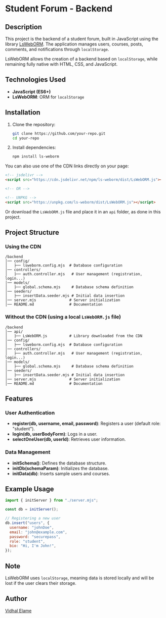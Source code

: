 # Student Forum - Backend

## Description
This project is the backend of a student forum, built in JavaScript using the library [LsWebORM](https://www.npmjs.com/package/ls-weborm). The application manages users, courses, posts, comments, and notifications through `localStorage`.

LsWebORM allows the creation of a backend based on `localStorage`, while remaining fully native with HTML, CSS, and JavaScript.

## Technologies Used
- **JavaScript (ES6+)**
- **LsWebORM**: ORM for `localStorage`

## Installation

1. Clone the repository:
   ```sh
   git clone https://github.com/your-repo.git
   cd your-repo
   ```
2. Install dependencies:
   ```sh
   npm install ls-weborm
   ```

You can also use one of the CDN links directly on your page:

```html
<!-- jsdelivr -->
<script src="https://cdn.jsdelivr.net/npm/ls-weborm/dist/LsWebORM.js"></script>

<!-- OR -->

<!-- UNPKG -->
<script src="https://unpkg.com/ls-weborm/dist/LsWebORM.js"></script>
```

Or download the `LsWebORM.js` file and place it in an `api` folder, as done in this project.

## Project Structure

### Using the CDN
```
/backend
│── config/
│   ├── lsweborm.config.mjs  # Database configuration
│── controllers/
│   ├── auth.controller.mjs   # User management (registration, login...)
│── models/
│   ├── global.schema.mjs     # Database schema definition
│── seeders/
│   ├── insertData.seeder.mjs # Initial data insertion
│── server.mjs               # Server initialization
│── README.md                # Documentation
```

### Without the CDN (using a local `LsWebORM.js` file)
```
/backend
│── api/
│   ├── LsWebORM.js          # Library downloaded from the CDN
│── config/
│   ├── lsweborm.config.mjs  # Database configuration
│── controllers/
│   ├── auth.controller.mjs   # User management (registration, login...)
│── models/
│   ├── global.schema.mjs     # Database schema definition
│── seeders/
│   ├── insertData.seeder.mjs # Initial data insertion
│── server.mjs               # Server initialization
│── README.md                # Documentation
```

## Features

### User Authentication
- **register(db, username, email, password)**: Registers a user (default role: "student").
- **login(db, userBodyForm)**: Logs in a user.
- **selectOneUser(db, userId)**: Retrieves user information.

### Data Management
- **initSchema()**: Defines the database structure.
- **initDb(schemaParam)**: Initializes the database.
- **initData(db)**: Inserts sample users and courses.

## Example Usage

```js
import { initServer } from "./server.mjs";

const db = initServer();

// Registering a new user
db.insert("users", {
  username: "johnDoe",
  email: "john@example.com",
  password: "securepass",
  role: "student",
  bio: "Hi, I'm John!",
});
```

## Note
LsWebORM uses `localStorage`, meaning data is stored locally and will be lost if the user clears their storage.

## Author
[Vidhal Elame](https://www.linkedin.com/in/marsile-vidhal-elame-0543b5178/)

